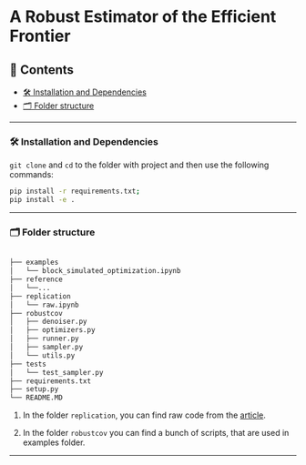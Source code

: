 # A Robust Estimator of the Efficient Frontier

## 🔖 Contents
- [🛠 Installation and Dependencies](https://github.com/danyanyam/robustcov#-installation-and-dependencies)
- [🗂 Folder structure](https://github.com/danyanyam/robustcov#-folder-structure)

---
### 🛠 Installation and Dependencies
`git clone` and `cd` to the folder with project and then use the following commands:

```bash
pip install -r requirements.txt;
pip install -e .
```
---
### 🗂 Folder structure

```bash

├── examples
│   └── block_simulated_optimization.ipynb
├── reference
│	└──...
├── replication
│   └── raw.ipynb
├── robustcov
│	├── denoiser.py
│	├── optimizers.py
│	├── runner.py
│	├── sampler.py
│	└── utils.py
├── tests
│	└── test_sampler.py
├── requirements.txt
├── setup.py
└── README.MD
```

1. In the folder `replication`, you can find raw code from the
   [article](https://papers.ssrn.com/sol3/papers.cfm?abstract_id=3469961).

2. In the folder `robustcov` you can find a bunch of scripts, that are used in examples folder.
---